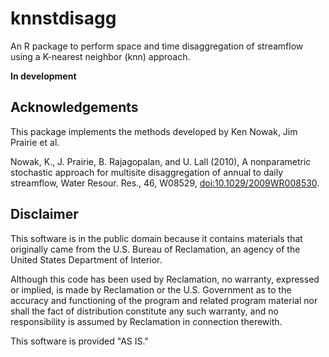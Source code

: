 # knnstdisagg

An R package to perform space and time disaggregation of streamflow using a K-nearest neighbor (knn) approach. 

**In development**

## Acknowledgements

This package implements the methods developed by Ken Nowak, Jim Prairie et al. 

Nowak, K., J. Prairie, B. Rajagopalan, and U. Lall (2010), A nonparametric stochastic approach for multisite
disaggregation of annual to daily streamflow, Water Resour. Res., 46, W08529, [doi:10.1029/2009WR008530](https://agupubs.onlinelibrary.wiley.com/doi/abs/10.1029/2009WR008530).

## Disclaimer

This software is in the public domain because it contains materials that originally came from the U.S. Bureau of Reclamation, an agency of the United States Department of Interior.

Although this code has been used by Reclamation, no warranty, expressed or implied, is made by Reclamation or the U.S. Government as to the accuracy and functioning of the program and related program material nor shall the fact of distribution constitute any such warranty, and no responsibility is assumed by Reclamation in connection therewith.

This software is provided "AS IS."
